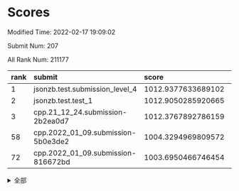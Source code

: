 # Scores

Modified Time: 2022-02-17 19:09:02

Submit Num: 207

All Rank Num: 211177

| rank |               submit               |       score        |       sigma        | pk_num |
| :--- | :--------------------------------- | :----------------- | :----------------- | :----- |
| 1    | jsonzb.test.submission_level_4     | 1012.9377633689102 | 0.8220985518902426 | 4079   |
| 2    | jsonzb.test.test_1                 | 1012.9050285920665 | 0.7935980814437584 | 4082   |
| 3    | cpp.21_12_24.submission-2b2ea0d7   | 1012.3767892786159 | 0.7995163241398393 | 4080   |
| 58   | cpp.2022_01_09.submission-5b0e3de2 | 1004.3294969809572 | 0.7129803611922323 | 4078   |
| 72   | cpp.2022_01_09.submission-816672bd | 1003.6950466746454 | 0.7105615494845673 | 4085   |


<details>
<summary>全部</summary>

| rank |                 submit                 |       score        |       sigma        | pk_num |
| :--- | :------------------------------------- | :----------------- | :----------------- | :----- |
| 1    | jsonzb.test.submission_level_4         | 1012.9377633689102 | 0.8220985518902426 | 4079   |
| 2    | jsonzb.test.test_1                     | 1012.9050285920665 | 0.7935980814437584 | 4082   |
| 3    | cpp.21_12_24.submission-2b2ea0d7       | 1012.3767892786159 | 0.7995163241398393 | 4080   |
| 4    | gobigger.level_3.submission_level_3_27 | 1012.1989830767117 | 0.7926931282064541 | 4080   |
| 5    | gobigger.level_3.submission_level_3_4  | 1012.1030115418246 | 0.7836228501484839 | 4082   |
| 6    | gobigger.level_3.submission_level_3_36 | 1011.8341620618768 | 0.7630857521033851 | 4074   |
| 7    | gobigger.level_3.submission_level_3_35 | 1011.821933878106  | 0.7883537963919226 | 4082   |
| 8    | gobigger.level_3.submission_level_3_31 | 1011.5991132224887 | 0.776802426429677  | 4078   |
| 9    | gobigger.level_3.submission_level_3_34 | 1011.0523317635716 | 0.7737561714915688 | 4080   |
| 10   | gobigger.level_3.submission_level_3_39 | 1011.0421802244383 | 0.7679398313918446 | 4083   |
| 11   | gobigger.level_3.submission_level_3_44 | 1010.9164109252889 | 0.7720687110751232 | 4081   |
| 12   | gobigger.level_3.submission_level_3_48 | 1010.6525608139842 | 0.7695036623429587 | 4080   |
| 13   | gobigger.level_3.submission_level_3_15 | 1010.6252422099011 | 0.755855002809305  | 4086   |
| 14   | gobigger.level_3.submission_level_3_20 | 1010.5852406881024 | 0.7494407036604315 | 4083   |
| 15   | gobigger.level_3.submission_level_3_16 | 1010.5570946369247 | 0.7608204836106053 | 4080   |
| 16   | gobigger.level_3.submission_level_3_7  | 1010.4953121816245 | 0.7606497381995684 | 4082   |
| 17   | gobigger.level_3.submission_level_3_0  | 1010.4943230747456 | 0.7611357728332446 | 4083   |
| 18   | gobigger.level_3.submission_level_3_30 | 1010.416456299277  | 0.768229896484312  | 4081   |
| 19   | gobigger.level_3.submission_level_3_13 | 1010.3849667876226 | 0.745411510195941  | 4079   |
| 20   | gobigger.level_3.submission_level_3_29 | 1010.3696104795314 | 0.7588750179361737 | 4078   |
| 21   | gobigger.level_3.submission_level_3_17 | 1010.3680521048722 | 0.7646624115504996 | 4078   |
| 22   | gobigger.level_3.submission_level_3_46 | 1010.2761983181235 | 0.7826250099151059 | 4082   |
| 23   | gobigger.level_3.submission_level_3_11 | 1010.2476378108241 | 0.7538573418732413 | 4085   |
| 24   | gobigger.level_3.submission_level_3_41 | 1010.1938044759996 | 0.7841166551569313 | 4083   |
| 25   | gobigger.level_3.submission_level_3_24 | 1010.1734967168969 | 0.7532620545726204 | 4078   |
| 26   | gobigger.level_3.submission_level_3_37 | 1010.1710294703677 | 0.7512454758616801 | 4082   |
| 27   | gobigger.level_3.submission_level_3_14 | 1009.9903420528814 | 0.7555728633430575 | 4076   |
| 28   | gobigger.level_3.submission_level_3_38 | 1009.9765337193313 | 0.744682776324998  | 4083   |
| 29   | gobigger.level_3.submission_level_3_49 | 1009.9297388303155 | 0.7475890226701578 | 4078   |
| 30   | gobigger.level_3.submission_level_3_33 | 1009.9297295642689 | 0.7397207610628044 | 4078   |
| 31   | gobigger.level_3.submission_level_3_19 | 1009.9190892084549 | 0.7510250926608817 | 4078   |
| 32   | gobigger.level_3.submission_level_3_32 | 1009.9065541178238 | 0.771503953406416  | 4078   |
| 33   | gobigger.level_3.submission_level_3_2  | 1009.8793258290725 | 0.7740406893396694 | 4083   |
| 34   | gobigger.level_3.submission_level_3_18 | 1009.8768624448978 | 0.7558127656594921 | 4079   |
| 35   | gobigger.level_3.submission_level_3_42 | 1009.8138719513784 | 0.7575650126959727 | 4082   |
| 36   | gobigger.level_3.submission_level_3_23 | 1009.7635595263516 | 0.7540677714221502 | 4086   |
| 37   | gobigger.level_3.submission_level_3_47 | 1009.73265950728   | 0.7648217806251164 | 4080   |
| 38   | gobigger.level_3.submission_level_3_9  | 1009.6656970111578 | 0.7615033487822653 | 4081   |
| 39   | gobigger.level_3.submission_level_3_3  | 1009.6487550929583 | 0.7547816154271694 | 4079   |
| 40   | gobigger.level_3.submission_level_3_1  | 1009.608056702424  | 0.7607442118637218 | 4077   |
| 41   | gobigger.level_3.submission_level_3_6  | 1009.4485411001041 | 0.766864405001804  | 4086   |
| 42   | gobigger.level_3.submission_level_3_26 | 1009.4058134376065 | 0.7559751533306865 | 4082   |
| 43   | gobigger.level_3.submission_level_3_12 | 1009.361886896936  | 0.7476838179364439 | 4078   |
| 44   | gobigger.level_3.submission_level_3_5  | 1009.343705168914  | 0.767007472580212  | 4079   |
| 45   | gobigger.level_3.submission_level_3_21 | 1009.1086741106274 | 0.7486856108180118 | 4079   |
| 46   | gobigger.level_3.submission_level_3_28 | 1009.064633240717  | 0.7370938826789577 | 4075   |
| 47   | gobigger.level_3.submission_level_3_8  | 1009.0592541556215 | 0.7347303569002062 | 4083   |
| 48   | gobigger.level_3.submission_level_3_10 | 1009.0183824936698 | 0.7558959492364828 | 4085   |
| 49   | gobigger.level_3.submission_level_3_45 | 1008.8905220543063 | 0.731453825014092  | 4085   |
| 50   | gobigger.level_3.submission_level_3_43 | 1008.781985975249  | 0.7414420015645751 | 4085   |
| 51   | gobigger.level_3.submission_level_3_25 | 1008.519970360948  | 0.7445537867597355 | 4079   |
| 52   | gobigger.level_3.submission_level_3_40 | 1008.4107407210388 | 0.7315725722191544 | 4081   |
| 53   | gobigger.level_3.submission_level_3_22 | 1008.0810360128783 | 0.75410531347052   | 4083   |
| 54   | gobigger.level_1.submission_level_1_43 | 1004.937226568987  | 0.7200779455175288 | 4081   |
| 55   | gobigger.level_1.submission_level_1_28 | 1004.8942632855095 | 0.7161043406989236 | 4082   |
| 56   | gobigger.level_1.submission_level_1_15 | 1004.7364522950174 | 0.7214604944409155 | 4080   |
| 57   | gobigger.level_1.submission_level_1_12 | 1004.3306271425746 | 0.7401841274665589 | 4079   |
| 58   | cpp.2022_01_09.submission-5b0e3de2     | 1004.3294969809572 | 0.7129803611922323 | 4078   |
| 59   | gobigger.level_1.submission_level_1_4  | 1004.299988245258  | 0.7049490887532152 | 4080   |
| 60   | gobigger.level_1.submission_level_1_31 | 1004.2506259670839 | 0.7137433109501763 | 4085   |
| 61   | gobigger.level_1.submission_level_1_48 | 1004.0836036511661 | 0.7161472760741706 | 4080   |
| 62   | gobigger.level_1.submission_level_1_18 | 1004.0393538175061 | 0.7167869100216727 | 4078   |
| 63   | gobigger.level_1.submission_level_1_46 | 1004.0301961588368 | 0.7186705783981195 | 4081   |
| 64   | gobigger.level_1.submission_level_1_40 | 1003.9891862050143 | 0.6966604064703332 | 4081   |
| 65   | gobigger.level_1.submission_level_1_30 | 1003.9825543073747 | 0.71826626884325   | 4087   |
| 66   | gobigger.level_1.submission_level_1_35 | 1003.960857688566  | 0.7155225528497576 | 4084   |
| 67   | gobigger.level_1.submission_level_1_41 | 1003.907068362196  | 0.7152967311805185 | 4078   |
| 68   | gobigger.level_1.submission_level_1_9  | 1003.7775712262    | 0.7174277563615027 | 4083   |
| 69   | gobigger.level_1.submission_level_1_20 | 1003.7766282320957 | 0.7235624272728843 | 4079   |
| 70   | gobigger.level_1.submission_level_1_5  | 1003.7136600054387 | 0.7146452074525184 | 4081   |
| 71   | gobigger.level_1.submission_level_1_27 | 1003.7131072226829 | 0.7257593641878031 | 4083   |
| 72   | cpp.2022_01_09.submission-816672bd     | 1003.6950466746454 | 0.7105615494845673 | 4085   |
| 73   | gobigger.level_1.submission_level_1_19 | 1003.6469409157515 | 0.7114901857427278 | 4078   |
| 74   | gobigger.level_1.submission_level_1_2  | 1003.6334216332071 | 0.7224324672794901 | 4083   |
| 75   | gobigger.level_1.submission_level_1_32 | 1003.6309866048646 | 0.7152262540315336 | 4081   |
| 76   | gobigger.level_1.submission_level_1_14 | 1003.5635764834038 | 0.7284740567476137 | 4084   |
| 77   | gobigger.level_1.submission_level_1_49 | 1003.5286819319059 | 0.7244737053754077 | 4082   |
| 78   | gobigger.level_1.submission_level_1_33 | 1003.5233575456854 | 0.7190317626243501 | 4082   |
| 79   | gobigger.level_1.submission_level_1_8  | 1003.4364114009163 | 0.7207721243258868 | 4079   |
| 80   | gobigger.level_1.submission_level_1_44 | 1003.4344575735978 | 0.7163764300887936 | 4084   |
| 81   | gobigger.level_1.submission_level_1_21 | 1003.4095232327942 | 0.7310382350725612 | 4084   |
| 82   | gobigger.level_1.submission_level_1_26 | 1003.4083919369842 | 0.726620569785754  | 4079   |
| 83   | gobigger.level_1.submission_level_1_23 | 1003.3588403793843 | 0.728225319141444  | 4079   |
| 84   | gobigger.level_1.submission_level_1_38 | 1003.3437417649451 | 0.7061140221710509 | 4078   |
| 85   | gobigger.level_1.submission_level_1_39 | 1003.3327829316762 | 0.7284665900193352 | 4084   |
| 86   | gobigger.level_1.submission_level_1_42 | 1003.3210909088438 | 0.7152491027778337 | 4083   |
| 87   | gobigger.level_1.submission_level_1_25 | 1003.2867628596516 | 0.7077947380442794 | 4079   |
| 88   | gobigger.level_1.submission_level_1_36 | 1003.2685412436725 | 0.7118092027363561 | 4083   |
| 89   | gobigger.level_1.submission_level_1_47 | 1003.2125419363061 | 0.7058844228360911 | 4081   |
| 90   | gobigger.level_1.submission_level_1_13 | 1003.1204252554998 | 0.7108245050653178 | 4080   |
| 91   | gobigger.level_1.submission_level_1_17 | 1003.0805708359849 | 0.7235529848771084 | 4086   |
| 92   | gobigger.level_1.submission_level_1_34 | 1003.0474426312062 | 0.7280728310306954 | 4077   |
| 93   | gobigger.level_1.submission_level_1_45 | 1003.007151870722  | 0.7125879224756396 | 4080   |
| 94   | gobigger.level_1.submission_level_1_16 | 1002.9949031806053 | 0.7091061851457277 | 4083   |
| 95   | gobigger.level_1.submission_level_1_6  | 1002.930725453121  | 0.7121541270475464 | 4081   |
| 96   | gobigger.level_1.submission_level_1_37 | 1002.8996672785528 | 0.709318682003213  | 4085   |
| 97   | gobigger.level_1.submission_level_1_10 | 1002.8839263786151 | 0.7122372340171477 | 4076   |
| 98   | gobigger.level_1.submission_level_1_0  | 1002.6477985213144 | 0.7114820318778762 | 4084   |
| 99   | gobigger.level_1.submission_level_1_22 | 1002.625985143557  | 0.7282730232196768 | 4077   |
| 100  | gobigger.level_1.submission_level_1_1  | 1002.5391977362221 | 0.7169185787838175 | 4080   |
| 101  | gobigger.level_1.submission_level_1_24 | 1002.5104669535201 | 0.7274383152071917 | 4081   |
| 102  | gobigger.level_1.submission_level_1_11 | 1002.3598612453461 | 0.7187842877462693 | 4073   |
| 103  | gobigger.level_1.submission_level_1_7  | 1002.2101377725546 | 0.7077707451598788 | 4082   |
| 104  | gobigger.level_1.submission_level_1_29 | 1002.2038020253729 | 0.7194115131961373 | 4084   |
| 105  | gobigger.level_1.submission_level_1_3  | 1001.6103238610583 | 0.7118022749535442 | 4081   |
| 106  | gobigger.random.submission_random_32   | 997.2097387157629  | 0.703426270449326  | 4081   |
| 107  | gobigger.random.submission_random_47   | 997.1943910943305  | 0.7146122219587875 | 4082   |
| 108  | gobigger.random.submission_random_11   | 997.1354829622485  | 0.7150886215729155 | 4085   |
| 109  | gobigger.random.submission_random_45   | 997.0858435780423  | 0.7113287980799556 | 4084   |
| 110  | gobigger.random.submission_random_19   | 997.0305695534869  | 0.714241536989957  | 4085   |
| 111  | gobigger.random.submission_random_9    | 996.8204439800045  | 0.6997475624110493 | 4080   |
| 112  | gobigger.random.submission_random_43   | 996.7349499005821  | 0.7090238609604019 | 4080   |
| 113  | gobigger.random.submission_random_25   | 996.6388697944473  | 0.7029032607897029 | 4078   |
| 114  | gobigger.random.submission_random_34   | 996.5857651991597  | 0.7077712036603326 | 4083   |
| 115  | gobigger.random.submission_random_40   | 996.5272423226013  | 0.7126368207066376 | 4076   |
| 116  | gobigger.random.submission_random_48   | 996.5199134611931  | 0.7224081773446163 | 4083   |
| 117  | gobigger.random.submission_random_37   | 996.4760700264454  | 0.6978557978732796 | 4082   |
| 118  | gobigger.random.submission_random_15   | 996.4572975678923  | 0.7069956158365319 | 4083   |
| 119  | gobigger.random.submission_random_12   | 996.4424692538649  | 0.7147379344485197 | 4080   |
| 120  | gobigger.random.submission_random_16   | 996.3375569470264  | 0.7229162239034189 | 4084   |
| 121  | gobigger.random.submission_random_31   | 996.2772144310042  | 0.7232451576148751 | 4083   |
| 122  | gobigger.random.submission_random_7    | 996.2666539329647  | 0.7155456205371302 | 4085   |
| 123  | gobigger.random.submission_random_10   | 996.2529994229649  | 0.7024954044124953 | 4082   |
| 124  | gobigger.random.submission_random_17   | 996.2094438370118  | 0.7087476787797896 | 4082   |
| 125  | gobigger.random.submission_random_29   | 996.1681068461222  | 0.7186731191298246 | 4082   |
| 126  | gobigger.random.submission_random_28   | 996.1598581501758  | 0.7097932944418399 | 4079   |
| 127  | gobigger.random.submission_random_46   | 996.1109787566782  | 0.7183367311303919 | 4078   |
| 128  | gobigger.random.submission_random_2    | 996.0738878786622  | 0.707729378626617  | 4081   |
| 129  | gobigger.random.submission_random_27   | 996.0708499353439  | 0.7136650112620029 | 4080   |
| 130  | gobigger.random.submission_random_41   | 996.0448722703968  | 0.7036048925629096 | 4082   |
| 131  | gobigger.random.submission_random_0    | 995.9412375700035  | 0.7108474064580649 | 4085   |
| 132  | gobigger.random.submission_random_13   | 995.9287094523517  | 0.7166243070912829 | 4081   |
| 133  | gobigger.random.submission_random_38   | 995.9194442656058  | 0.7086370757512988 | 4075   |
| 134  | gobigger.random.submission_random_49   | 995.8869049149527  | 0.7139023864822226 | 4079   |
| 135  | gobigger.random.submission_random_35   | 995.7298372470077  | 0.7167551008809696 | 4083   |
| 136  | gobigger.random.submission_random_18   | 995.6700989318858  | 0.7203078644794632 | 4077   |
| 137  | gobigger.random.submission_random_3    | 995.6476120598895  | 0.709525128492687  | 4082   |
| 138  | gobigger.random.submission_random_44   | 995.574975672282   | 0.7049032210064331 | 4081   |
| 139  | gobigger.random.submission_random_4    | 995.5315436077858  | 0.7015676521253081 | 4078   |
| 140  | gobigger.random.submission_random_1    | 995.5087849434653  | 0.7039575454970445 | 4076   |
| 141  | gobigger.random.submission_random_36   | 995.5080647622585  | 0.7105351842168796 | 4080   |
| 142  | gobigger.random.submission_random_33   | 995.486326010636   | 0.7087959742986036 | 4087   |
| 143  | gobigger.random.submission_random_20   | 995.430375659927   | 0.7144785164154724 | 4083   |
| 144  | gobigger.random.submission_random_30   | 995.4196335471773  | 0.706312700050026  | 4082   |
| 145  | gobigger.random.submission_random_6    | 995.4032695245853  | 0.7362260333698266 | 4083   |
| 146  | gobigger.random.submission_random_24   | 995.3381063446016  | 0.7033903489588885 | 4081   |
| 147  | gobigger.random.submission_random_26   | 995.2173763740178  | 0.7145410590391815 | 4081   |
| 148  | gobigger.random.submission_random_5    | 995.1434968354665  | 0.7194475362331736 | 4074   |
| 149  | gobigger.random.submission_random_21   | 994.9839946250552  | 0.7213302928291928 | 4079   |
| 150  | gobigger.random.submission_random_42   | 994.9674778639378  | 0.7179402344803764 | 4084   |
| 151  | gobigger.random.submission_random_23   | 994.9520683540798  | 0.7213260223756061 | 4078   |
| 152  | gobigger.random.submission_random_14   | 994.854408901098   | 0.7389457487205883 | 4081   |
| 153  | gobigger.random.submission_random_22   | 994.6255733041778  | 0.7097997952278104 | 4077   |
| 154  | gobigger.random.submission_random_39   | 994.3694879086622  | 0.7269455977903954 | 4079   |
| 155  | gobigger.random.submission_random_8    | 994.0382346615089  | 0.7217096040693006 | 4079   |
| 156  | gobigger.level_2.submission_level_2_38 | 994.0176371954826  | 0.7432800264582163 | 4082   |
| 157  | gobigger.level_2.submission_level_2_17 | 993.2273556707187  | 0.7389166636573481 | 4081   |
| 158  | gobigger.level_2.submission_level_2_9  | 993.1771991249923  | 0.7508972185403702 | 4082   |
| 159  | gobigger.level_2.submission_level_2_31 | 993.0824122271329  | 0.743328636808349  | 4081   |
| 160  | gobigger.level_2.submission_level_2_40 | 993.03713545566    | 0.7415342350733711 | 4086   |
| 161  | gobigger.level_2.submission_level_2_26 | 992.9985969016589  | 0.750262500889283  | 4083   |
| 162  | gobigger.level_2.submission_level_2_15 | 992.8830477899215  | 0.7173816562489745 | 4080   |
| 163  | gobigger.level_2.submission_level_2_14 | 992.8354911640052  | 0.7471623024014336 | 4084   |
| 164  | gobigger.level_2.submission_level_2_27 | 992.7876315127617  | 0.7341187097265353 | 4074   |
| 165  | gobigger.level_2.submission_level_2_47 | 992.7677155278634  | 0.7472439788328376 | 4078   |
| 166  | gobigger.level_2.submission_level_2_12 | 992.5742909974535  | 0.7263255856890917 | 4083   |
| 167  | gobigger.level_2.submission_level_2_11 | 992.5407943978619  | 0.7378799680977326 | 4080   |
| 168  | gobigger.level_2.submission_level_2_10 | 992.5383956809053  | 0.7445161751356891 | 4080   |
| 169  | gobigger.level_2.submission_level_2_30 | 992.4712218451314  | 0.7642332621055705 | 4080   |
| 170  | gobigger.level_2.submission_level_2_43 | 992.4118749072663  | 0.7451491080323698 | 4081   |
| 171  | gobigger.level_2.submission_level_2_22 | 992.3800999429889  | 0.7631095748029344 | 4078   |
| 172  | gobigger.level_2.submission_level_2_41 | 992.3459866640516  | 0.7521473176542017 | 4080   |
| 173  | gobigger.level_2.submission_level_2_39 | 992.252356703136   | 0.7580637053970588 | 4077   |
| 174  | gobigger.level_2.submission_level_2_24 | 992.2508067513496  | 0.7321082606436555 | 4084   |
| 175  | gobigger.level_2.submission_level_2_19 | 992.2144959066276  | 0.7432632369116564 | 4079   |
| 176  | gobigger.level_2.submission_level_2_33 | 992.1255989853466  | 0.7484114536028433 | 4084   |
| 177  | gobigger.level_2.submission_level_2_23 | 992.1102648467312  | 0.7473556018840238 | 4080   |
| 178  | gobigger.level_2.submission_level_2_1  | 992.0503595431825  | 0.7559551979630033 | 4078   |
| 179  | gobigger.level_2.submission_level_2_34 | 992.0416524753313  | 0.7505591240636548 | 4073   |
| 180  | gobigger.level_2.submission_level_2_49 | 992.037925856626   | 0.7496483109404989 | 4083   |
| 181  | gobigger.level_2.submission_level_2_6  | 991.973959048011   | 0.7547891061187378 | 4079   |
| 182  | gobigger.level_2.submission_level_2_32 | 991.9596591460919  | 0.7438809689260661 | 4078   |
| 183  | gobigger.level_2.submission_level_2_42 | 991.9049887617296  | 0.7370567963411839 | 4082   |
| 184  | gobigger.level_2.submission_level_2_16 | 991.7823938067754  | 0.7645642178991802 | 4081   |
| 185  | gobigger.level_2.submission_level_2_8  | 991.7762979187139  | 0.7424452822925204 | 4074   |
| 186  | gobigger.level_2.submission_level_2_18 | 991.7323300441661  | 0.7452250281650675 | 4081   |
| 187  | gobigger.level_2.submission_level_2_5  | 991.6985648877724  | 0.7567918782279294 | 4082   |
| 188  | gobigger.level_2.submission_level_2_4  | 991.6975681085762  | 0.7244336803605997 | 4080   |
| 189  | gobigger.level_2.submission_level_2_37 | 991.664281238647   | 0.7432588237018072 | 4084   |
| 190  | gobigger.level_2.submission_level_2_13 | 991.6621250566347  | 0.754633049110076  | 4081   |
| 191  | gobigger.level_2.submission_level_2_28 | 991.5112709785749  | 0.7428634028054814 | 4078   |
| 192  | gobigger.level_2.submission_level_2_20 | 991.4721640613878  | 0.7557874664535381 | 4080   |
| 193  | gobigger.level_2.submission_level_2_7  | 991.4586754560263  | 0.7517441392891574 | 4078   |
| 194  | gobigger.level_2.submission_level_2_35 | 991.389960710451   | 0.7546672162674478 | 4084   |
| 195  | gobigger.level_2.submission_level_2_29 | 991.3341716320269  | 0.7683577508792605 | 4083   |
| 196  | gobigger.level_2.submission_level_2_2  | 991.3238296600268  | 0.7515078153705218 | 4078   |
| 197  | gobigger.level_2.submission_level_2_48 | 991.1990592920573  | 0.7520788389096319 | 4077   |
| 198  | gobigger.level_2.submission_level_2_25 | 991.0829577668     | 0.7453875275891388 | 4081   |
| 199  | gobigger.level_2.submission_level_2_36 | 990.8851277393483  | 0.7541682418844651 | 4082   |
| 200  | gobigger.level_2.submission_level_2_45 | 990.8056201401015  | 0.7603881825443016 | 4077   |
| 201  | gobigger.level_2.submission_level_2_44 | 990.6789783937868  | 0.7634404225561651 | 4077   |
| 202  | gobigger.level_2.submission_level_2_21 | 990.6587897348818  | 0.7413281395891784 | 4086   |
| 203  | gobigger.level_2.submission_level_2_0  | 990.4306826756942  | 0.7652432938343066 | 4080   |
| 204  | gobigger.level_2.submission_level_2_3  | 989.5216065448697  | 0.7915338489632965 | 4078   |
| 205  | gobigger.level_2.submission_level_2_46 | 988.9993167379033  | 0.7891658096792815 | 4079   |
| 206  | gobigger.none.submission_none_1        | 978.2939261661745  | 1.2298271963686396 | 4079   |
| 207  | gobigger.none.submission_none_0        | 974.9331121428329  | 1.5713236696828332 | 4079   |

</details>